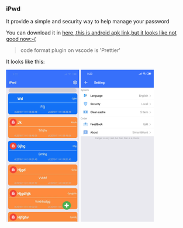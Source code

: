 ### iPwd

It provide a simple and security way to help manage your password

You can download it in [here ,this is android apk link,but it looks like not good now:-(](https://expo.io/artifacts/9cd4c713-d9dc-4f92-b426-2d56c5805c1f)

> code format plugin on vscode is 'Prettier'

It looks like this:

<img src="./pics/iPwd.jpeg" width=200/>
<img src="./pics/setting.jpg" width=200/>